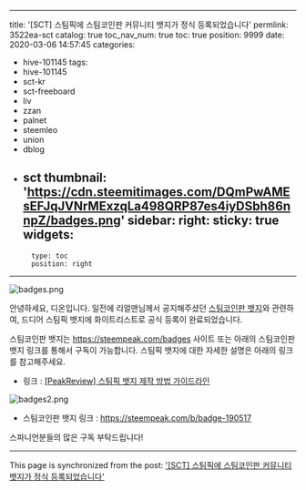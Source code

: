 
---
title: '[SCT] 스팀픽에 스팀코인판 커뮤니티 뱃지가 정식 등록되었습니다'
permlink: 3522ea-sct
catalog: true
toc_nav_num: true
toc: true
position: 9999
date: 2020-03-06 14:57:45
categories:
- hive-101145
tags:
- hive-101145
- sct-kr
- sct-freeboard
- liv
- zzan
- palnet
- steemleo
- union
- dblog
- sct
thumbnail: 'https://cdn.steemitimages.com/DQmPwAMEsEFJqJVNrMExzqLa498QRP87es4iyDSbh86nnpZ/badges.png'
sidebar:
    right:
        sticky: true
widgets:
    -
        type: toc
        position: right
---


![badges.png](https://cdn.steemitimages.com/DQmPwAMEsEFJqJVNrMExzqLa498QRP87es4iyDSbh86nnpZ/badges.png)

안녕하세요, 디온입니다. 일전에 리얼맨님께서 공지해주셨던 [스팀코인판 뱃지](https://www.steemcoinpan.com/hive-101145/@realmankwon/realmankwon-posting-2020-02-26-23-13)와 관련하여, 드디어 스팀픽 뱃지에 화이트리스트로 공식 등록이 완료되었습니다.

스팀코인판 뱃지는 https://steempeak.com/badges 사이트 또는 아래의 스팀코인판 뱃지 링크를 통해서 구독이 가능합니다. 스팀픽 뱃지에 대한 자세한 설명은 아래의 링크를 참고해주세요.

- 링크 : [[PeakReview] 스팀픽 뱃지 제작 방법 가이드라인](https://www.steemcoinpan.com/hive-101145/@donekim/1ksb1-peakreview)


![badges2.png](https://cdn.steemitimages.com/DQmU3TqjobmoXp9nnAyBh6tGjfCVRtbAsLNPegkxv99vwrt/badges2.png)

- 스팀코인판 뱃지 링크 : https://steempeak.com/b/badge-190517

스파니언분들의 많은 구독 부탁드립니다!

- - -

This page is synchronized from the post: ['[SCT] 스팀픽에 스팀코인판 커뮤니티 뱃지가 정식 등록되었습니다'](https://steemit.com/@donekim/3522ea-sct)
